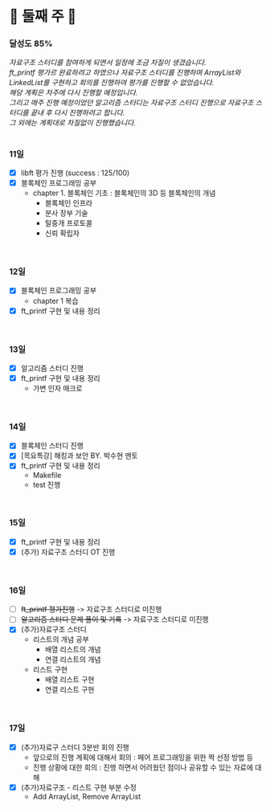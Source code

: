 # 📝 둘째 주 📝

### 달성도 85%

<p><i>
자료구조 스터디를 참여하게 되면서 일정에 조금 차질이 생겼습니다. <br>
ft_printf 평가르 완료하려고 하였으나 자료구조 스터디를 진행하며 ArrayList와 LinkedList를 구현하고 회의를 진행하여 평가를 진행할 수 없었습니다. <br>
해당 계획은 차주에 다시 진행할 예정입니다.<br>
그리고 매주 진행 예정이었던 알고리즘 스터디는 자료구조 스터디 진행으로 자료구조 스터디를 끝내 후 다시 진행하려고 합니다.<br> 
그 외에는 계획대로 차질없이 진행했습니다.<br>
</i></p>

#
  
### 11일
- [x] libft 평가 진행 (success : 125/100)
- [x] 블록체인 프로그래밍 공부
  - chapter 1. 블록체인 기초 : 블록체인의 3D 등 블록체인의 개념
    - 블록체인 인프라
    - 분사 장부 기술
    - 탈중개 프로토콜
    - 신뢰 확립자 

<br>

### 12일
- [x] 블록체인 프로그래밍 공부
  - chapter 1 복습
- [x] ft_printf 구현 및 내용 정리

<br>

### 13일
- [x] 알고리즘 스터디 진행
- [x] ft_printf 구현 및 내용 정리
  - 가변 인자 매크로

<br>

### 14일
- [x] 블록체인 스터디 진행
- [x] [목요특강] 해킹과 보안 BY. 박수현 멘토
- [x] ft_printf 구현 및 내용 정리
  - Makefile
  - test 진행

<br>

### 15일
- [x] ft_printf 구현 및 내용 정리
- [x] (추가) 자료구조 스터디 OT 진행

<br>

### 16일
- [ ] ~~ft_printf 평가진행~~ -> 자료구조 스터디로 미진행
- [ ] ~~알고리즘 스터디 문제 풀이 및 기록~~ -> 자료구조 스터디로 미진행
- [x] (추가)자료구조 스터디
  - 리스트의 개념 공부
    - 배열 리스트의 개념
    - 연결 리스트의 개념
  - 리스트 구현
    - 배열 리스트 구현
    - 연결 리스트 구현

<br>

### 17일
- [x] (추가)자료구 스터디 3분반 회의 진행
  - 앞으로의 진행 계획에 대해서 회의 : 페어 프로그래밍을 위한 짝 선정 방법 등
  - 진행 상황에 대한 회의 : 진행 하면서 어려웠던 점이나 공유할 수 있는 자료에 대해
- [x] (추가)자료구조 - 리스트 구현 부분 수정
  - Add ArrayList, Remove ArrayList

<br>
